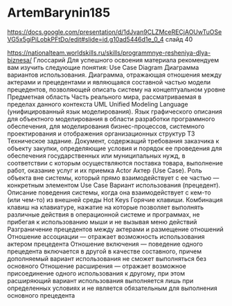 # ArtemBarynin185
https://docs.google.com/presentation/d/1dJvan9CLZMceRECjAOUwTuOSeVG5x5giPiLobkPFtDo/edit#slide=id.g10ad5446d1e_0_4
слайд 40

https://nationalteam.worldskills.ru/skills/programmnye-resheniya-dlya-biznesa/
Глоссарий
Для успешного освоения материала рекомендуем вам изучить следующие понятия:
Use Case Diagram
Диаграмма вариантов использования. Диаграмма, отражающая отношения между актерами и прецедентами и являющаяся составной частью модели прецедентов, позволяющей описать систему на концептуальном уровне
Предметная область
Часть реального мира, рассматриваемая в пределах данного контекста
UML
Unified Modeling Language (унифицированный язык моделирования).
Язык графического описания для объектного моделирования в области разработки программного обеспечения, для моделирования бизнес-процессов, системного проектирования и отображения организационных структур
ТЗ
Техническое задание. Документ, содержащий требования заказчика к объекту закупки, определяющие условия и порядок ее проведения для обеспечения государственных или муниципальных нужд, в соответствии с которым осуществляются поставка товара, выполнение работ, оказание услуг и их приемка
Actor
Актер (Use Case). Роль объекта вне системы, который прямо взаимодействует с ее частью — конкретным элементом
Use Case
Вариант использования (прецедент). Описание поведения системы, когда она взаимодействует с кем-то (или чем-то) из внешней среды
Hot Keys
Горячие клавиши. Комбинация клавиш на клавиатуре, нажатие на которые позволяет выполнять различные действия в операционной системе и программах, не прибегая к использованию мыши и не вызывая меню действий
Разграничение прецедентов между актерами
и размещение отношений
Отношение ассоциации — отражает возможность использования актером прецедента
Отношение включения — поведение одного прецедента включается в другой в качестве составного, причем дополняемый вариант использования не сможет выполняться без основного
Отношение расширения — отражает возможное присоединение одного использования к другому, при этом расширяющий вариант использования выполняется лишь при определенных условиях и не является обязательным для выполнения основного прецедента
